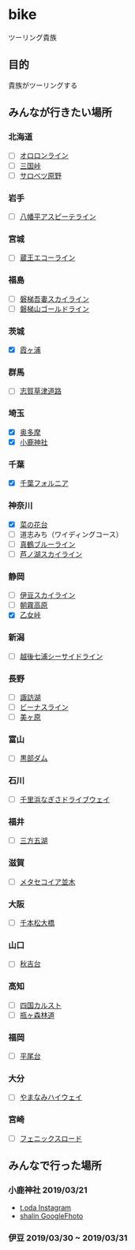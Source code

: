 # bike
ツーリング貴族

## 目的
貴族がツーリングする

## みんなが行きたい場所

### 北海道
- [ ] [オロロンライン](https://hokkaido-labo.com/hokkaido-ororon-line-9049)
- [ ] [三国峠](http://www.sasu-rider.com/bike-tabi/hokkaido-touring/hokkaido-route10/#i-13)
- [ ] [サロベツ原野](http://www.bikebros.co.jp/vb/touring/road/road-12/)

### 岩手
- [ ] [八幡平アスピーテライン](https://iwatetabi.jp/spot/detail.spn.php?spot_id=1201)

### 宮城
- [ ] [蔵王エコーライン](http://www.zao-machi.com/553)

### 福島
- [ ] [磐梯吾妻スカイライン](https://www.jalan.net/kankou/spt_guide000000151865/)
- [ ] [磐梯山ゴールドライン](https://www.pref.fukushima.lg.jp/sec/41351a/kankou-douro.html)

### 茨城
- [x] [霞ヶ浦](https://sites.google.com/site/iwayururitanraidadesuii/ci-cheng-xia-ke-pu)

### 群馬
- [ ] [志賀草津道路](https://matome.naver.jp/odai/2137386184055003201)

### 埼玉
- [x] [奥多摩](https://www.jalan.net/kankou/spt_13308ab2030004436/)
- [x] [小鹿神社](http://www.saitama-jinjacho.or.jp/shrine/8990/)

### 千葉
- [x] [千葉フォルニア](https://retrip.jp/articles/22606/image/)

### 神奈川
- [x] [菜の花台](http://www.kankou-hadano.org/hadano_point/point_nanohanadai.html)
- [ ] 道志みち（ワイディングコース）
- [ ] [真鶴ブルーライン](http://www.kdt-kousha.or.jp/road/road_manazuru/)
- [ ] [芦ノ湖スカイライン](http://www.ashinoko-skyline.co.jp/)

### 静岡
- [ ] [伊豆スカイライン](http://siz-road.or.jp/sz/road/izusk/)
- [ ] [朝霧高原](https://icotto.jp/presses/2929)
- [x] [乙女峠](https://www.tripadvisor.jp/Attraction_Review-g298171-d1722852-Reviews-Otome_Toge-Hakone_machi_Ashigarashimo_gun_Kanagawa_Prefecture_Kanto.html)

### 新潟
- [ ] [越後七浦シーサイドライン](https://niigata-kankou.or.jp/spot/7406)

### 長野
- [ ] [諏訪湖](https://www.suwakanko.jp/point/nature.php?id=suwako)
- [ ] [ビーナスライン](http://www.venus-line.net/)
- [ ] [美ヶ原](https://www.travel.co.jp/guide/article/5603/)

### 富山
- [ ] [黒部ダム](https://www.kurobe-dam.com/)

### 石川
- [ ] [千里浜なぎさドライブウェイ](https://gurutabi.gnavi.co.jp/a/a_1918/)

### 福井
- [ ] [三方五湖](http://www.bikebros.co.jp/vb/touring/ms/ms-261/)

### 滋賀
- [ ] [メタセコイア並木](http://www.city.takashima.lg.jp/www/contents/1509495170784/index.html)

### 大阪
- [ ] [千本松大橋](https://www.travel.co.jp/guide/article/29729/)

### 山口
- [ ] [秋吉台](https://www.jalan.net/kankou/spt_35462ab2022006096/)

### 高知
- [ ] [四国カルスト](https://www.iyokannet.jp/feature/karusuto/drive)
- [ ] [瓶ヶ森林道](https://shuumatsuryokouki.com/kamegamoririndou/)

### 福岡
- [ ] [平尾台](http://www.gururich-kitaq.com/search/category/detail.php?id=29)

### 大分
- [ ] [やまなみハイウェイ](https://gazoo.com/drive/route/150923.html)

### 宮崎
- [ ] [フェニックスロード](http://scenic-highway.net/kyushu/nichinan-phoenixroad)

## みんなで行った場所

### 小鹿神社 2019/03/21
- [t.oda Instagram](https://www.instagram.com/p/BvTDi_2lPNO/)
- [shalin GoogleFhoto](https://photos.app.goo.gl/F2MZtAmWT9zqM5uw9)

### 伊豆 2019/03/30 ~ 2019/03/31
